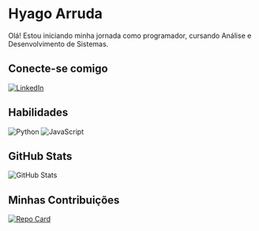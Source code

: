 # Hyago Arruda
Olá! Estou iniciando minha jornada como programador, cursando Análise e Desenvolvimento de Sistemas.
## Conecte-se comigo
[![LinkedIn](https://img.shields.io/badge/LinkedIn-000?style=for-the-badge&logo=linkedin&logoColor=ffdd54)](https://www.linkedin.com/in/hyago-arruda-683b76133/)
## Habilidades
![Python](https://img.shields.io/badge/python-000?style=for-the-badge&logo=python&logoColor=ffdd54)
![JavaScript](https://img.shields.io/badge/JavaScript-000?style=for-the-badge&logo=javascript&logoColor=ffdd54)
## GitHub Stats
![GitHub Stats](https://github-readme-stats.vercel.app/api?username=Hyago145&theme=transparent&bg_color=000&border_color=ffdd54&show_icons=true&icon_color=ffdd54&title_color=ffdd54&text_color=ffdd54)
## Minhas Contribuições
[![Repo Card](https://github-readme-stats.vercel.app/api/pin/?username=hyago145&repo=dio-lab-open-source&bg_color=000&border_color=ffdd54&show_icons=true&icon_color=&title_color=ffdd54&text_color=ffdd54)](https://github.com/hyago145/dio-lab-open-source)
